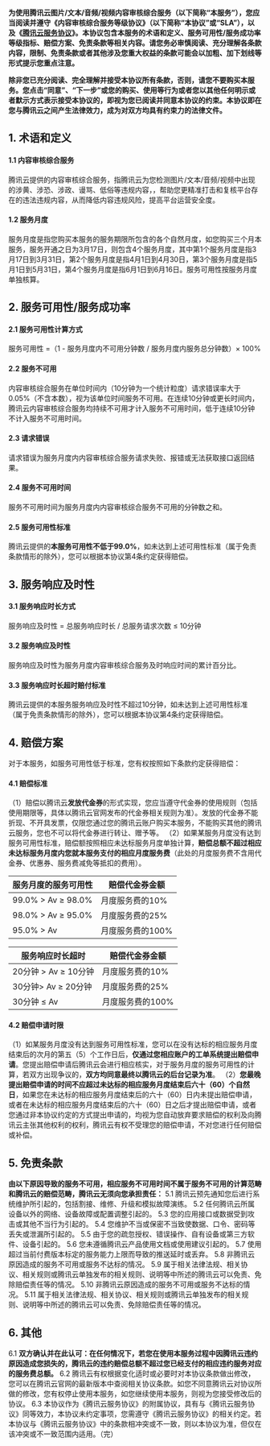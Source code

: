 
**为使用腾讯云图片/文本/音频/视频内容审核综合服务（以下简称“本服务”），您应当阅读并遵守《内容审核综合服务等级协议》（以下简称“本协议”或“SLA”），以及《[腾讯云服务协议](https://cloud.tencent.com/document/product/301/1967)》。本协议包含本服务的术语和定义、服务可用性/服务成功率等级指标、赔偿方案、免责条款等相关内容。请您务必审慎阅读、充分理解各条款内容，限制、免责条款或者其他涉及您重大权益的条款可能会以加粗、加下划线等形式提示您重点注意。**

**除非您已充分阅读、完全理解并接受本协议所有条款，否则，请您不要购买本服务。您点击“同意”、“下一步”或您的购买、使用等行为或者您以其他任何明示或者默示方式表示接受本协议的，即视为您已阅读并同意本协议的约束。本协议即在您与腾讯云之间产生法律效力，成为对双方均具有约束力的法律文件。**

## 1. 术语和定义
#### 1.1 内容审核综合服务
腾讯云提供的内容审核综合服务，指腾讯云为您检测图片/文本/音频/视频中出现的涉黄、涉恐、涉政、谩骂、低俗等违规内容，，帮助您更精准打击和复核平台存在的违法违规内容，从而降低内容违规风险，提高平台运营安全度。
#### 1.2 服务月度
服务月度是指您购买本服务的服务期限所包含的各个自然月度，如您购买三个月本服务，服务开通之日为3月17日，则包含4个服务月度，其中第1个服务月度是指3月17日到3月31日，第2个服务月度是指4月1日到4月30日，第3个服务月度是指5月1日到5月31日，第4个服务月度是指6月1日到6月16日。服务可用性按服务月度单独核算。
## 2. 服务可用性/服务成功率
#### 2.1 服务可用性计算方式
服务可用性 =（1 - 服务月度内不可用分钟数 / 服务月度内服务总分钟数）× 100%
#### 2.2 服务不可用
内容审核综合服务在单位时间内（10分钟为一个统计粒度）请求错误率大于0.05%（不含本数），视为该单位时间服务不可用。在连续10分钟或更长时间内，腾讯云内容审核综合服务均持续不可用才计入服务不可用时间，低于连续10分钟不计入服务不可用时间。
#### 2.3 请求错误
请求错误为服务月度内内容审核综合服务请求失败、报错或无法获取接口返回结果。
#### 2.4 服务不可用时间
服务不可用时间为服务月度内内容审核综合服务不可用的分钟数之和。
#### 2.5 服务可用性标准
腾讯云提供的**本服务可用性不低于99.0%**，如未达到上述可用性标准（属于免责条款情形的除外），您可以根据本协议第4条约定获得赔偿。
## 3. 服务响应及时性
#### 3.1 服务响应时长方式
服务响应及时性 = 总服务响应时长 / 总服务请求次数 ≤ 10分钟
#### 3.2 服务响应及时性
服务响应及时性为服务月度内容审核综合服务及时响应时间的累计百分比。
#### 3.3 服务响应时长超时赔付标准
腾讯云提供的本服务服务响应及时性不超过10分钟，如未达到上述可用性标准（属于免责条款情形的除外），您可以根据本协议第4条约定获得赔偿。
## 4. 赔偿方案
对于本服务，如服务可用性低于标准，您有权按照如下条款约定获得赔偿：
#### 4.1 赔偿标准
（1）赔偿以腾讯云**发放代金券**的形式实现，您应当遵守代金券的使用规则（包括使用期限等，具体以腾讯云官网发布的代金券相关规则为准）。发放的代金券不能折现、不开具发票，仅限您通过您的腾讯云账户购买本服务，不能购买其他的腾讯云服务，您也不可以将代金券进行转让、赠予等。
（2）如果某服务月度没有达到服务可用性标准，赔偿额按照相应未达标服务月度单独计算，**赔偿总额不超过相应未达标服务月度内您就本服务支付的相应月度服务费**（此处的月度服务费不含用代金券、优惠券、服务费减免等抵扣的费用）。

|服务月度的服务可用性|	赔偿代金券金额|
|---|---|
99.0% > Av ≥ 98.0%	|月度服务费的10%
98.0% > Av ≥ 95.0%|	月度服务费的25%
95.0% > Av	|月度服务费的100%

|服务响应时长超时|	赔偿代金券金额|
|---|---|
20分钟 > Av ≥ 10分钟|	月度服务费的10%
30分钟> Av ≥ 20分钟	|月度服务费的25%
30分钟 ≤ Av	|月度服务费的100%

#### 4.2 赔偿申请时限
（1）如某服务月度没有达到服务可用性标准，您可以在没有达标的相应服务月度结束后的次月的第五（5）个工作日后，**仅通过您相应账户的工单系统提出赔偿申请**。您提出赔偿申请后腾讯云会进行相应核实，对于服务月度的服务可用性的计算，若双方出现争议的，**双方均同意最终以腾讯云的后台记录为准**。
（2）**您最晚提出赔偿申请的时间不应超过未达标的相应服务月度结束后六十（60）个自然日**，如果您在未达标的相应服务月度结束后的六十（60）日内未提出赔偿申请，或者在未达标的相应服务月度结束后的六十（60）日之后才提出赔偿申请，或者您通过非本协议约定的方式提出申请的，均视为您自动放弃要求赔偿的权利及向腾讯云主张其他权利的权利，腾讯云有权不受理您的赔偿申请，不对您进行任何赔偿或补偿。
## 5. 免责条款
**由以下原因导致的服务不可用，相应服务不可用时间不属于服务不可用的计算范畴和腾讯云的赔偿范畴，腾讯云无须向您承担责任：**
5.1 腾讯云预先通知您后进行系统维护所引起的，包括割接、维修、升级和模拟故障演练。
5.2 任何腾讯云所属设备以外的网络、设备故障或配置调整引起的。
5.3 您的应用接口或数据受到攻击或其他不当行为引起的。
5.4 您维护不当或保密不当致使数据、口令、密码等丢失或泄漏所引起的。
5.5 由于您的疏忽授权、错误操作、自有设备或第三方软件、设备引起的。
5.6 您未遵循腾讯云产品使用文档或使用建议引起的。
5.7 使用超过当前付费版本标定的服务能力上限而导致的推送延时或丢弃。
5.8 非腾讯云原因造成的服务不可用或服务不达标的情况。
5.9 属于相关法律法规、相关协议、相关规则或腾讯云单独发布的相关规则、说明等中所述的腾讯云可以免责、免除赔偿责任等的情况。
5.10 非腾讯云原因造成的服务不可用或服务不达标的情况。
5.11 属于相关法律法规、相关协议、相关规则或腾讯云单独发布的相关规则、说明等中所述的腾讯云可以免责、免除赔偿责任等的情况。
## 6. 其他
6.1 **双方确认并在此认可：在任何情况下，若您在使用本服务过程中因腾讯云违约原因造成您损失的，腾讯云的违约赔偿总额不超过您已经支付的相应违约服务对应的服务费总额。**
6.2 腾讯云有权根据变化适时或必要时对本协议条款做出修改，您可以在腾讯云官网的最新版本中查阅相关协议条款。如您不同意腾讯云对协议所做的修改，您有权停止使用本服务，如您继续使用本服务，则视为您接受修改后的协议。
6.3 本协议作为《腾讯云服务协议》的附属协议，具有与《腾讯云服务协议》同等效力，本协议未约定事项，您需遵守《腾讯云服务协议》的相关约定。若本协议与《腾讯云服务协议》中的条款相冲突或不一致，则以本协议为准，但仅在该冲突或不一致范围内适用。（完）

